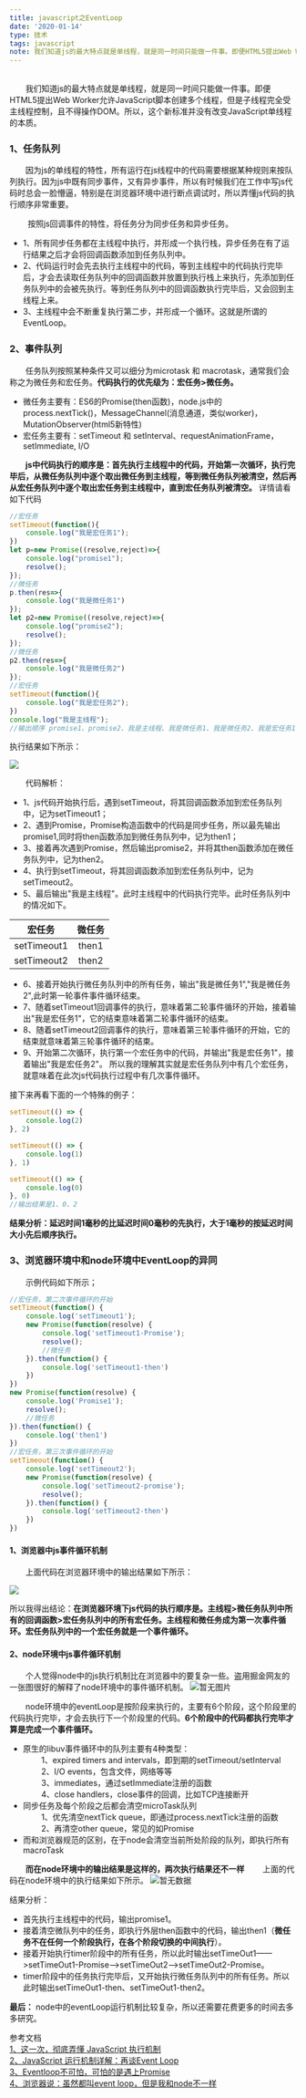 ```yaml
---
title: javascript之EventLoop
date: '2020-01-14'
type: 技术
tags: javascript
note: 我们知道js的最大特点就是单线程，就是同一时间只能做一件事。即便HTML5提出Web Worker允许JavaScript脚本创建多个线程，但是子线程完全受主线程控制，且不得操作DOM。所以，这个新标准并没有改变JavaScript单线程的本质。
---
```

​		
​&#8195;&#8195;我们知道js的最大特点就是单线程，就是同一时间只能做一件事。即便HTML5提出Web Worker允许JavaScript脚本创建多个线程，但是子线程完全受主线程控制，且不得操作DOM。所以，这个新标准并没有改变JavaScript单线程的本质。

<h3>1、任务队列</h3>
&#8195;&#8195;因为js的单线程的特性，所有运行在js线程中的代码需要根据某种规则来按队列执行。因为js中既有同步事件，又有异步事件，所以有时候我们在工作中写js代码时总会一脸懵逼，特别是在浏览器环境中进行断点调试时，所以弄懂js代码的执行顺序非常重要。                

&#8195;&#8195; 按照js回调事件的特性，将任务分为同步任务和异步任务。
+ 1、所有同步任务都在主线程中执行，并形成一个执行栈，异步任务在有了运行结果之后才会将回调函数添加到任务队列中。
+ 2、代码运行时会先去执行主线程中的代码，等到主线程中的代码执行完毕后，才会去读取任务队列中的回调函数并放置到执行栈上来执行，先添加到任务队列中的会被先执行。等到任务队列中的回调函数执行完毕后，又会回到主线程上来。
+ 3、主线程中会不断重复执行第二步，并形成一个循环。这就是所谓的EventLoop。

<h3>2、事件队列</h3>

&#8195;&#8195;任务队列按照某种条件又可以细分为microtask 和 macrotask，通常我们会称之为微任务和宏任务。**代码执行的优先级为：宏任务>微任务。**
+ 微任务主要有：ES6的Promise(then函数)，node.js中的process.nextTick()，MessageChannel(消息通道，类似worker)，MutationObserver(html5新特性)
+ 宏任务主要有：setTimeout 和 setInterval、requestAnimationFrame，setImmediate, I/O

**&#8195;&#8195;js中代码执行的顺序是：首先执行主线程中的代码，开始第一次循环，执行完毕后，从微任务队列中逐个取出微任务到主线程，等到微任务队列被清空，然后再从宏任务队列中逐个取出宏任务到主线程中，直到宏任务队列被清空。** 详情请看如下代码

```javascript     
//宏任务
setTimeout(function(){
    console.log("我是宏任务1");
})
let p=new Promise((resolve,reject)=>{
    console.log("promise1");
    resolve();
});
//微任务
p.then(res=>{
    console.log("我是微任务1")
});
let p2=new Promise((resolve,reject)=>{
    console.log("promise2");
    resolve();
});
//微任务
p2.then(res=>{
    console.log("我是微任务2")
});
//宏任务
setTimeout(function(){
    console.log("我是宏任务2");
})
console.log("我是主线程");
//输出顺序 promise1、promise2、我是主线程、我是微任务1、我是微任务2、我是宏任务1、我是宏任务2
```
执行结果如下所示：

![](https://user-gold-cdn.xitu.io/2019/6/26/16b948067bc23463?w=1076&h=224&f=png&s=29667)

&#8195;&#8195;代码解析：
+ 1、js代码开始执行后，遇到setTimeout，将其回调函数添加到宏任务队列中，记为setTimeout1；
+ 2、遇到Promise，Promise构造函数中的代码是同步任务，所以最先输出promise1,同时将then函数添加到微任务队列中，记为then1；
+ 3、接着再次遇到Promise，然后输出promise2，并将其then函数添加在微任务队列中，记为then2。
+ 4、执行到setTimeout，将其回调函数添加到宏任务队列中，记为setTimeout2。
+ 5、最后输出"我是主线程"。此时主线程中的代码执行完毕。此时任务队列中的情况如下。
<table style="width:100%;text-align:center">
    <thead style="width:100%;text-align:center">
        <tr>
            <th>宏任务</th>
            <th>微任务</th>
        </tr>
    </thead>
    <tbody>
        <tr>
            <td>setTimeout1	</td>
            <td>then1	</td>
        </tr>
        <tr>
            <td>setTimeout2	</td>
            <td>then2	</td>
        </tr>
    </tbody>
</table>

+ 6、接着开始执行微任务队列中的所有任务，输出"我是微任务1","我是微任务2",此时第一轮事件事件循环结束。
+ 7、随着setTimeout1回调事件的执行，意味着第二轮事件循环的开始，接着输出"我是宏任务1"，它的结束意味着第二轮事件循环的结束。
+ 8、随着setTimeout2回调事件的执行，意味着第三轮事件循环的开始，它的结束就意味着第三轮事件循环的结束。
+ 9、开始第二次循环，执行第一个宏任务中的代码，并输出"我是宏任务1"，接着输出"我是宏任务2"。
所以我的理解其实就是宏任务队列中有几个宏任务，就意味着在此次js代码执行过程中有几次事件循环。

接下来再看下面的一个特殊的例子：
```js
setTimeout(() => {
	console.log(2)
}, 2)

setTimeout(() => {
	console.log(1)
}, 1)

setTimeout(() => {
	console.log(0)
}, 0)
//输出结果是1、0、2
```
**结果分析：延迟时间1毫秒的比延迟时间0毫秒的先执行，大于1毫秒的按延迟时间大小先后顺序执行。**
<h3>3、浏览器环境中和node环境中EventLoop的异同</h3>
&#8195;&#8195;示例代码如下所示；

```javascript     
//宏任务，第二次事件循环的开始
setTimeout(function() {
    console.log('setTimeout1');
    new Promise(function(resolve) {
        console.log('setTimeout1-Promise');
        resolve();
        //微任务
    }).then(function() {
        console.log('setTimeout1-then')
    })
})
new Promise(function(resolve) {
    console.log('Promise1');
    resolve();
    //微任务
}).then(function() {
    console.log('then1')
})
//宏任务，第三次事件循环的开始
setTimeout(function() {
    console.log('setTimeout2');
    new Promise(function(resolve) {
        console.log('setTimeout2-promise');
        resolve();
    }).then(function() {
        console.log('setTimeout2-then')
    })
})
```
<h4>1、浏览器中js事件循环机制</h4>
&#8195;&#8195;上面代码在浏览器环境中的输出结果如下所示：

![](https://user-gold-cdn.xitu.io/2019/6/27/16b994527d4ba908?w=1080&h=241&f=png&s=26891)

所以我得出结论：**在浏览器环境下js代码的执行顺序是。主线程>微任务队列中所有的回调函数>宏任务队列中的所有宏任务。主线程和微任务成为第一次事件循环。宏任务队列中的一个宏任务就是一个事件循环。**

<h4>2、node环境中js事件循环机制</h4>
&#8195;&#8195;个人觉得node中的js执行机制比在浏览器中的要复杂一些。盗用掘金网友的一张图很好的解释了node环境中的事件循环机制。

<img src="../../images/node-eventloop.jpg" alt="暂无图片">

&#8195;&#8195;node环境中的eventLoop是按阶段来执行的，主要有6个阶段，这个阶段里的代码执行完毕，才会去执行下一个阶段里的代码。**6个阶段中的代码都执行完毕才算是完成一个事件循环。**
+ 原生的libuv事件循环中的队列主要有4种类型：    
&#8195; &#8195;1、expired timers and intervals，即到期的setTimeout/setInterval   
&#8195; &#8195;2、I/O events，包含文件，网络等等    
&#8195; &#8195;3、immediates，通过setImmediate注册的函数    
&#8195; &#8195;4、close handlers，close事件的回调，比如TCP连接断开
+ 同步任务及每个阶段之后都会清空microTask队列  
&#8195; &#8195;1、优先清空nextTick  queue，即通过process.nextTick注册的函数     
&#8195; &#8195;2、再清空other queue，常见的如Promise
+ 而和浏览器规范的区别，在于node会清空当前所处阶段的队列，即执行所有macroTask

**&#8195;&#8195;而在node环境中的输出结果是这样的，两次执行结果还不一样**
&#8195;&#8195;上面的代码在node环境中的执行结果如下所示。
<img src="../../images/node-eventloop-example.png" alt="暂无数据">

结果分析：
+ 首先执行主线程中的代码，输出promise1。
+ 接着清空微队列中的任务，即执行外层then函数中的代码，输出then1（**微任务不在任何一个阶段执行，在各个阶段切换的中间执行**）。
+ 接着开始执行timer阶段中的所有任务，所以此时输出setTimeOut1——>setTimeOut1-Promise——>setTimeOut2——>setTimeOut2-Promise。
+ timer阶段中的任务执行完毕后，又开始执行微任务队列中的所有任务。所以此时输出setTimeOut1-then、setTimeOut1-then2。

**最后：** node中的eventLoop运行机制比较复杂，所以还需要花费更多的时间去多多研究。

参考文档    
[1、这一次，彻底弄懂 JavaScript 执行机制](https://juejin.im/post/59e85eebf265da430d571f89)  
[2、JavaScript 运行机制详解：再谈Event Loop](http://www.ruanyifeng.com/blog/2014/10/event-loop.html)   
[3、Eventloop不可怕，可怕的是遇上Promise](https://juejin.im/post/5c9a43175188252d876e5903)    
[4、浏览器说：虽然都叫event loop，但是我和node不一样](https://juejin.im/post/5b0ab722f265da0dbd7a646f)
<Valine></Valine>